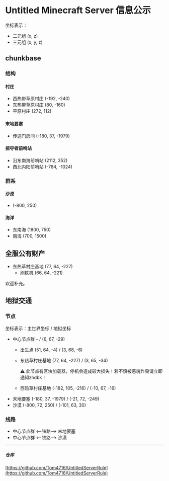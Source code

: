 # Untitled Minecraft Server 信息公示

坐标表示：

- 二元组 (x, z)
- 三元组 (x, y, z)

## chunkbase

### 结构

#### 村庄

- 西热带草原村庄 (-192, -240)
- 东热带草原村庄 (80, -160)
- 平原村庄 (272, 112)

#### 末地要塞

- 传送门房间 (-180, 37, -1979)

#### 掠夺者前哨站

- 沿东南海前哨站 (2112, 352)
- 西北内陆前哨站 (-784, -1024)

### 群系

#### 沙漠

- (-800, 250)

#### 海洋

- 东南海 (1800, 750)
- 南海 (700, 1500)

## 全服公有财产

- 东热草村庄基地 (77, 64, -227)
    - 刷铁机 (66, 64, -221)

欢迎补充。

## 地狱交通

### 节点

坐标表示：主世界坐标 / 地狱坐标

- 中心节点群 - / (6, 67, -29)
    - 出生点 (51, 64, -4) / (3, 68, -6)
    - 东热草村庄基地 (77, 64, -227) / (3, 65, -34)

      :warning: 此节点有区块加载器，停机会造成较大损失！若不慎被恶魂炸毁请立即通知zhdbk！
    - 西热草村庄基地 (-182, 105, -216) / (-10, 67, -16)
- 末地要塞 (-180, 37, -1979) / (-21, 72, -249)
- 沙漠 (-800, 72, 250) / (-101, 63, 30)

### 线路

- 中心节点群 <--铁路--> 末地要塞
- 中心节点群 <--铁路--> 沙漠

---

##### 仓库

[https://github.com/Tom4716/UntitledServerRule](https://github.com/Tom4716/UntitledServerRule)
